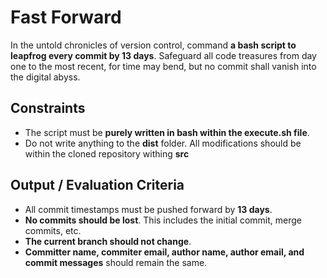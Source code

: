# Fast Forward

In the untold chronicles of version control, command **a bash script to leapfrog every commit by 13 days**. Safeguard all code treasures from day one to the most recent, for time may bend, but no commit shall vanish into the digital abyss.

## Constraints

- The script must be **purely written in bash within the execute.sh file**.
- Do not write anything to the **dist** folder. All modifications should be within the cloned repository withing **src**

## Output / Evaluation Criteria

- All commit timestamps must be pushed forward by **13 days**.
- **No commits should be lost**. This includes the initial commit, merge commits, etc.
- **The current branch should not change**.
- **Committer name, commiter email, author name, author email, and commit messages** should remain the same.
